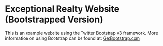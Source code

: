 # Exceptional Realty Website (Bootstrapped Version)

This is an example website using the Twitter Bootstrap v3 framework.  More information on using Bootstrap can be found at: [GetBootstrap.com](http://GetBootstrap.com)
